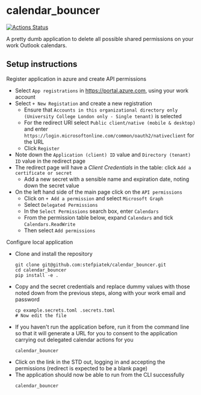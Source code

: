 # calendar_bouncer

[![Actions Status][actions-badge]][actions-link]

<!-- prettier-ignore-start -->
[actions-badge]:            https://github.com/stefpiatek/calendar_bouncer/workflows/CI/badge.svg
[actions-link]:             https://github.com/stefpiatek/calendar_bouncer/actions

<!-- prettier-ignore-end -->

A pretty dumb application to delete all possible shared permissions on your work
Outlook calendars.

## Setup instructions

Register application in azure and create API permissions

- Select `App registrations` in <https://portal.azure.com>, using your work
  account
- Select `+ New Registation` and create a new registration
  - Ensure that
    `Accounts in this organizational directory only (University College London only - Single tenant)`
    is selected
  - For the redirect URI select `Public client/native (mobile & desktop)` and
    enter `https://login.microsoftonline.com/common/oauth2/nativeclient` for the
    URL
  - Click `Register`
- Note down the `Application (client) ID` value and `Directory (tenant) ID`
  value in the redirect page
- The redirect page will have a _Client Credentials_ in the table: click
  `Add a certificate or secret`
  - Add a new secret with a sensible name and expiration date, noting down the
    secret value
- On the left hand side of the main page click on the `API permissions`
  - Click on `+ Add a permission` and select `Microsoft Graph`
  - Select `Delegated Permissions`
  - In the `Select Permissions` search box, enter `Calendars`
  - From the permission table below, expand `Calendars` and tick
    `Calendars.ReadWrite`
  - Then select `Add permissions`

Configure local application

- Clone and install the repository
  ```shell
  git clone git@github.com:stefpiatek/calendar_bouncer.git
  cd calendar_bouncer
  pip install -e .
  ```
- Copy and the secret credentials and replace dummy values with those noted down
  from the previous steps, along with your work email and password
  ```shell
  cp example.secrets.toml .secrets.toml
  # Now edit the file
  ```
- If you haven't run the application before, run it from the command line so
  that it will generate a URL for you to consent to the application carrying out
  delegated calendar actions for you
  ```shell
  calendar_bouncer
  ```
- Click on the link in the STD out, logging in and accepting the permissions
  (redirect is expected to be a blank page)
- The application should now be able to run from the CLI successfully
  ```shell
  calendar_bouncer
  ```
